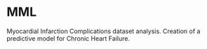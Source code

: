 # MML
Myocardial Infarction Complications dataset analysis. Creation of a predictive model for Chronic Heart Failure.
